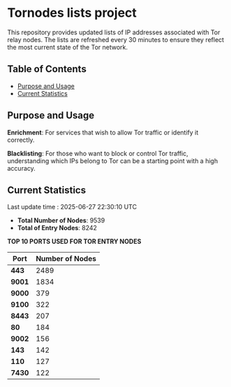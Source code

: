 # Tornodes lists project

This repository provides updated lists of IP addresses associated with Tor relay nodes. The lists are refreshed every 30 minutes to ensure they reflect the most current state of the Tor network.

## Table of Contents

- [Purpose and Usage](#purpose-and-usage)
- [Current Statistics](#current-statistics)


## Purpose and Usage

**Enrichment**: For services that wish to allow Tor traffic or identify it correctly.

**Blacklisting**: For those who want to block or control Tor traffic, understanding which IPs belong to Tor can be a starting point with a high accuracy.

## Current Statistics

Last update time : 2025-06-27 22:30:10 UTC

- **Total Number of Nodes**: 9539
- **Total of Entry Nodes**: 8242

**TOP 10 PORTS USED FOR TOR ENTRY NODES**

| **Port** | **Number of Nodes** |
|------|-----------------|
| **443**   | 2489  |
| **9001**   | 1834  |
| **9000**   | 379  |
| **9100**   | 322  |
| **8443**   | 207  |
| **80**   | 184  |
| **9002**   | 156  |
| **143**   | 142  |
| **110**   | 127  |
| **7430**   | 122  |

